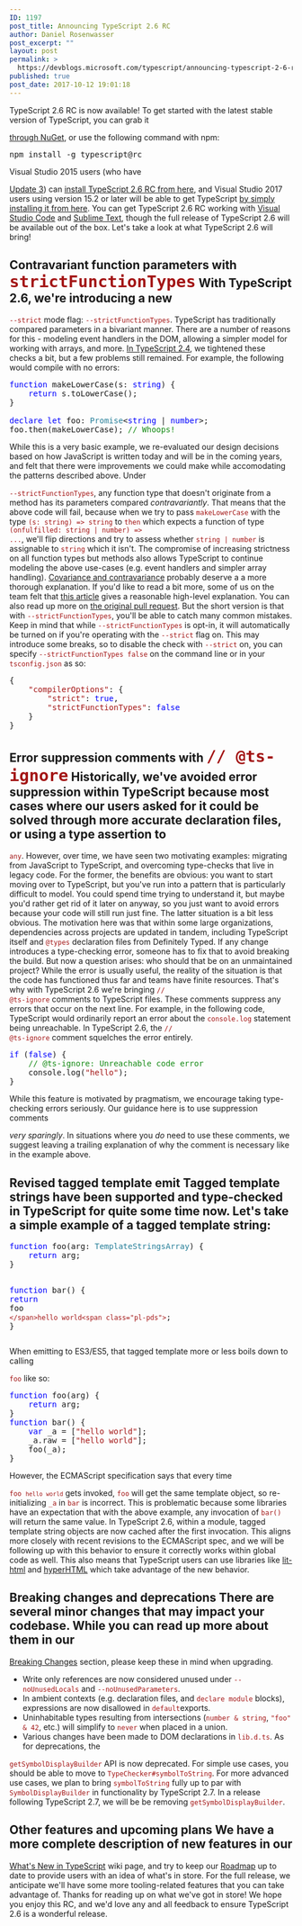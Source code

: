 ```yaml
---
ID: 1197
post_title: Announcing TypeScript 2.6 RC
author: Daniel Rosenwasser
post_excerpt: ""
layout: post
permalink: >
  https://devblogs.microsoft.com/typescript/announcing-typescript-2-6-rc/
published: true
post_date: 2017-10-12 19:01:18
---
```

<div style="font-size: 16px">
</div>TypeScript 2.6 RC is now available! To get started with the latest stable version of TypeScript, you can grab it 

[through NuGet][1], or use the following command with npm: <div class="highlight highlight-source-shell">
  <pre>npm install -g typescript@rc</pre>
</div> Visual Studio 2015 users (who have 

[Update 3][2]) can [install TypeScript 2.6 RC from here][3], and Visual Studio 2017 users using version 15.2 or later will be able to get TypeScript [by simply installing it from here][4]. You can get TypeScript 2.6 RC working with [Visual Studio Code][5] and [Sublime Text][6], though the full release of TypeScript 2.6 will be available out of the box. Let's take a look at what TypeScript 2.6 will bring! 
## Contravariant function parameters with <code style="color: #a31515;font-size: 29px">strictFunctionTypes</code> With TypeScript 2.6, we're introducing a new 

<code style="color: #a31515">--strict</code> mode flag: <code style="color: #a31515">--strictFunctionTypes</code>. TypeScript has traditionally compared parameters in a bivariant manner. There are a number of reasons for this - modeling event handlers in the DOM, allowing a simpler model for working with arrays, and more. [In TypeScript 2.4][7], we tightened these checks a bit, but a few problems still remained. For example, the following would compile with no errors: <div class="highlight highlight-source-ts">
  <pre><span style="color: #0000ff">function</span> makeLowerCase(<span class="pl-v">s</span><span class="pl-k">:</span> <span style="color: #0000ff">string</span>) {
    <span style="color: #0000ff">return</span> <span class="pl-smi">s</span>.<span class="pl-c1">toLowerCase</span>();
}

<span style="color: #0000ff">declare</span> <span style="color: #0000ff">let</span> foo<span class="pl-k">:</span> <span style="color: #267F99">Promise</span>&lt;<span style="color: #0000ff">string</span> <span class="pl-k">|</span> <span style="color: #0000ff">number</span>&gt;;
<span class="pl-smi">foo</span>.<span class="pl-en">then</span>(<span class="pl-smi">makeLowerCase</span>); <span style="color: #148A14">// Whoops!</span></pre>
</div> While this is a very basic example, we re-evaluated our design decisions based on how JavaScript is written today and will be in the coming years, and felt that there were improvements we could make while accomodating the patterns described above. Under 

<code style="color: #a31515">--strictFunctionTypes</code>, any function type that doesn't originate from a method has its parameters compared *contravariantly*. That means that the above code will fail, because when we try to pass <code style="color: #a31515">makeLowerCase</code> with the type <code style="color: #a31515">(s: string) =&gt; string</code> to <code style="color: #a31515">then</code> which expects a function of type <code style="color: #a31515">(onfulfilled: string | number) =&gt; ...</code>, we'll flip directions and try to assess whether <code style="color: #a31515">string | number</code> is assignable to <code style="color: #a31515">string</code> which it isn't. The compromise of increasing strictness on all function types but methods also allows TypeScript to continue modeling the above use-cases (e.g. event handlers and simpler array handling). [Covariance and contravariance][8] probably deserve a a more thorough explanation. If you'd like to read a bit more, some of us on the team felt that [this article][9] gives a reasonable high-level explanation. You can also read up more on [the original pull request][10]. But the short version is that with <code style="color: #a31515">--strictFunctionTypes</code>, you'll be able to catch many common mistakes. Keep in mind that while <code style="color: #a31515">--strictFunctionTypes</code> is opt-in, it will automatically be turned on if you're operating with the <code style="color: #a31515">--strict</code> flag on. This may introduce some breaks, so to disable the check with <code style="color: #a31515">--strict</code> on, you can specify <code style="color: #a31515">--strictFunctionTypes false</code> on the command line or in your <code style="color: #a31515">tsconfig.json</code> as so: <div class="highlight highlight-source-json">
  <pre>{
    <span style="color: #a31515"><span class="pl-pds">"</span>compilerOptions<span class="pl-pds">"</span></span>: {
        <span style="color: #a31515"><span class="pl-pds">"</span>strict<span class="pl-pds">"</span></span>: <span style="color: #0000ff">true</span>,
        <span style="color: #a31515"><span class="pl-pds">"</span>strictFunctionTypes<span class="pl-pds">"</span></span>: <span style="color: #0000ff">false</span>
    }
}</pre>
</div>

## Error suppression comments with <code style="color: #a31515;font-size: 29px">// @ts-ignore</code> Historically, we've avoided error suppression within TypeScript because most cases where our users asked for it could be solved through more accurate declaration files, or using a type assertion to 

<code style="color: #a31515">any</code>. However, over time, we have seen two motivating examples: migrating from JavaScript to TypeScript, and overcoming type-checks that live in legacy code. For the former, the benefits are obvious: you want to start moving over to TypeScript, but you've run into a pattern that is particularly difficult to model. You could spend time trying to understand it, but maybe you'd rather get rid of it later on anyway, so you just want to avoid errors because your code will still run just fine. The latter situation is a bit less obvious. The motivation here was that within some large organizations, dependencies across projects are updated in tandem, including TypeScript itself and <code style="color: #a31515">@types</code> declaration files from Definitely Typed. If any change introduces a type-checking error, someone has to fix that to avoid breaking the build. But now a question arises: who should that be on an unmaintained project? While the error is usually useful, the reality of the situation is that the code has functioned thus far and teams have finite resources. That's why with TypeScript 2.6 we're bringing <code style="color: #a31515">// @ts-ignore</code> comments to TypeScript files. These comments suppress any errors that occur on the next line. For example, in the following code, TypeScript would ordinarily report an error about the <code style="color: #a31515">console.log</code> statement being unreachable. In TypeScript 2.6, the <code style="color: #a31515">// @ts-ignore</code> comment squelches the error entirely. <div class="highlight highlight-source-ts">
  <pre><span style="color: #0000ff">if</span> (<span style="color: #0000ff">false</span>) {
    <span style="color: #148A14">// @ts-ignore: Unreachable code error</span>
    <span class="pl-c1">console</span>.<span class="pl-c1">log</span>(<span style="color: #a31515"><span class="pl-pds">"</span>hello<span class="pl-pds">"</span></span>);
}</pre>
</div> While this feature is motivated by pragmatism, we encourage taking type-checking errors seriously. Our guidance here is to use suppression comments 

*very sparingly*. In situations where you *do* need to use these comments, we suggest leaving a trailing explanation of why the comment is necessary like in the example above. 
## Revised tagged template emit Tagged template strings have been supported and type-checked in TypeScript for quite some time now. Let's take a simple example of a tagged template string: 

<div class="highlight highlight-source-ts">
  <pre><span style="color: #0000ff">function</span> foo(<span class="pl-v">arg</span><span class="pl-k">:</span> <span style="color: #267F99">TemplateStringsArray</span>) {
    <span style="color: #0000ff">return</span> <span class="pl-smi">arg</span>;
}

<span style="color: #0000ff">function</span> bar() {
    <span style="color: #0000ff">return</span> <span class="pl-smi">foo</span> <span style="color: #a31515"><span class="pl-pds">`</span>hello world<span class="pl-pds">`</span></span>;
}</pre>
</div> When emitting to ES3/ES5, that tagged template more or less boils down to calling 

<code style="color: #a31515">foo</code> like so: <div class="highlight highlight-source-ts">
  <pre><span style="color: #0000ff">function</span> foo(arg) {
    <span style="color: #0000ff">return</span> <span class="pl-smi">arg</span>;
}
<span style="color: #0000ff">function</span> bar() {
    <span style="color: #0000ff">var</span> _a <span class="pl-k">=</span> [<span style="color: #a31515"><span class="pl-pds">"</span>hello world<span class="pl-pds">"</span></span>];
    <span class="pl-smi">_a</span>.<span class="pl-smi">raw</span> <span class="pl-k">=</span> [<span style="color: #a31515"><span class="pl-pds">"</span>hello world<span class="pl-pds">"</span></span>];
    <span class="pl-en">foo</span>(<span class="pl-smi">_a</span>);
}</pre>
</div> However, the ECMAScript specification says that every time 

<code style="color: #a31515">foo `hello world`</code> gets invoked, <code style="color: #a31515">foo</code> will get the same template object, so re-initializing <code style="color: #a31515">_a</code> in <code style="color: #a31515">bar</code> is incorrect. This is problematic because some libraries have an expectation that with the above example, any invocation of <code style="color: #a31515">bar()</code> will return the same value. In TypeScript 2.6, within a module, tagged template string objects are now cached after the first invocation. This aligns more closely with recent revisions to the ECMAScript spec, and we will be following up with this behavior to ensure it correctly works within global code as well. This also means that TypeScript users can use libraries like [lit-html][11] and [hyperHTML][12] which take advantage of the new behavior. 
## Breaking changes and deprecations There are several minor changes that may impact your codebase. While you can read up more about them in our 

[Breaking Changes][13] section, please keep these in mind when upgrading. 
*   Write only references are now considered unused under <code style="color: #a31515">--noUnusedLocals</code> and <code style="color: #a31515">--noUnusedParameters</code>.
*   In ambient contexts (e.g. declaration files, and <code style="color: #a31515">declare module</code> blocks), expressions are now disallowed in <code style="color: #a31515">default</code>exports.
*   Uninhabitable types resulting from intersections (<code style="color: #a31515">number & string</code>, <code style="color: #a31515">"foo" & 42</code>, etc.) will simplify to <code style="color: #a31515">never</code> when placed in a union.
*   Various changes have been made to DOM declarations in <code style="color: #a31515">lib.d.ts</code>. As for deprecations, the 

<code style="color: #a31515">getSymbolDisplayBuilder</code> API is now deprecated. For simple use cases, you should be able to move to <code style="color: #a31515">TypeChecker#symbolToString</code>. For more advanced use cases, we plan to bring <code style="color: #a31515">symbolToString</code> fully up to par with <code style="color: #a31515">SymbolDisplayBuilder</code> in functionality by TypeScript 2.7. In a release following TypeScript 2.7, we will be be removing <code style="color: #a31515">getSymbolDisplayBuilder</code>. 
## Other features and upcoming plans We have a more complete description of new features in our 

[What's New in TypeScript][14] wiki page, and try to keep our [Roadmap][15] up to date to provide users with an idea of what's in store. For the full release, we anticipate we'll have some more tooling-related features that you can take advantage of. Thanks for reading up on what we've got in store! We hope you enjoy this RC, and we'd love any and all feedback to ensure TypeScript 2.6 is a wonderful release.

 [1]: https://www.nuget.org/packages/Microsoft.TypeScript.MSBuild
 [2]: https://www.visualstudio.com/en-us/news/releasenotes/vs2015-update3-vs
 [3]: http://download.microsoft.com/download/6/D/8/6D8381B0-03C1-4BD2-AE65-30FF0A4C62DA/2.6.0-TS-release-dev14update3-20171007.2/TypeScript_Dev14Full.exe
 [4]: http://download.microsoft.com/download/7/0/A/70A6AC0E-8934-4396-A43E-445059F430EA/2.6.0-TS-release-dev14update3-20171007.2/TypeScript_SDK.exe
 [5]: https://code.visualstudio.com/Docs/languages/typescript#_using-newer-typescript-versions
 [6]: https://github.com/Microsoft/TypeScript-Sublime-Plugin/#note-using-different-versions-of-typescript
 [7]: http://www.typescriptlang.org/docs/handbook/release-notes/typescript-2-4.html#strict-contravariance-for-callback-parameters
 [8]: https://en.wikipedia.org/wiki/Covariance_and_contravariance_(computer_science)
 [9]: https://www.stephanboyer.com/post/132/what-are-covariance-and-contravariance
 [10]: https://github.com/Microsoft/TypeScript/pull/18654
 [11]: https://github.com/PolymerLabs/lit-html
 [12]: https://github.com/WebReflection/hyperHTML
 [13]: https://github.com/Microsoft/TypeScript/wiki/Breaking-Changes
 [14]: https://github.com/Microsoft/TypeScript/wiki/What's-new-in-TypeScript
 [15]: https://github.com/Microsoft/TypeScript/wiki/Roadmap